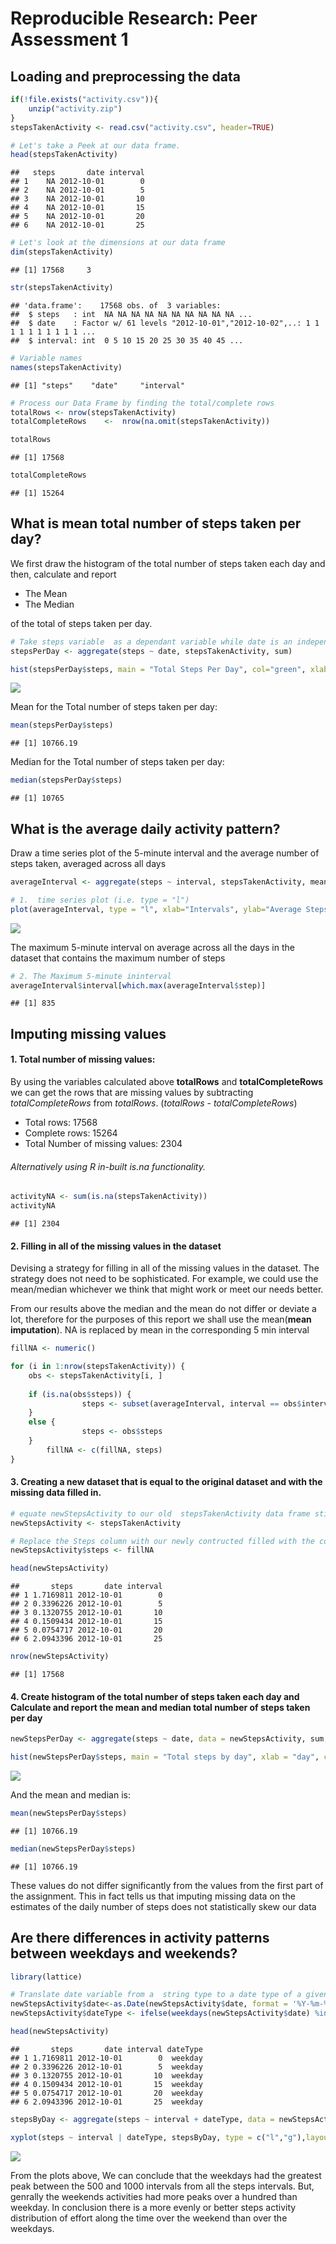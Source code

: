 # Reproducible Research: Peer Assessment 1

## Loading and preprocessing the data

```r
if(!file.exists("activity.csv")){
    unzip("activity.zip") 
}
stepsTakenActivity <- read.csv("activity.csv", header=TRUE)

# Let's take a Peek at our data frame.
head(stepsTakenActivity)
```

```
##   steps       date interval
## 1    NA 2012-10-01        0
## 2    NA 2012-10-01        5
## 3    NA 2012-10-01       10
## 4    NA 2012-10-01       15
## 5    NA 2012-10-01       20
## 6    NA 2012-10-01       25
```

```r
# Let's look at the dimensions at our data frame
dim(stepsTakenActivity)
```

```
## [1] 17568     3
```

```r
str(stepsTakenActivity)
```

```
## 'data.frame':	17568 obs. of  3 variables:
##  $ steps   : int  NA NA NA NA NA NA NA NA NA NA ...
##  $ date    : Factor w/ 61 levels "2012-10-01","2012-10-02",..: 1 1 1 1 1 1 1 1 1 1 ...
##  $ interval: int  0 5 10 15 20 25 30 35 40 45 ...
```

```r
# Variable names
names(stepsTakenActivity)
```

```
## [1] "steps"    "date"     "interval"
```

```r
# Process our Data Frame by finding the total/complete rows 
totalRows <- nrow(stepsTakenActivity)
totalCompleteRows    <-  nrow(na.omit(stepsTakenActivity))

totalRows
```

```
## [1] 17568
```

```r
totalCompleteRows
```

```
## [1] 15264
```

## What is mean total number of steps taken per day?
We first draw the histogram of the total number of steps taken each day and then,
calculate and report

*  The Mean
*  The Median

of the total of steps taken per day.


```r
# Take steps variable  as a dependant variable while date is an independane variable
stepsPerDay <- aggregate(steps ~ date, stepsTakenActivity, sum)

hist(stepsPerDay$steps, main = "Total Steps Per Day", col="green", xlab="Number of Steps")
```

![](./PA1_template_files/figure-html/unnamed-chunk-2-1.png) 

Mean for the Total number of steps taken per day:

```r
mean(stepsPerDay$steps)
```

```
## [1] 10766.19
```

Median for the Total number of steps taken per day:

```r
median(stepsPerDay$steps)
```

```
## [1] 10765
```

## What is the average daily activity pattern?
Draw a time series plot of the 5-minute interval and the average number of steps taken, averaged across all days


```r
averageInterval <- aggregate(steps ~ interval, stepsTakenActivity, mean, na.rm=TRUE)

# 1.  time series plot (i.e. type = "l")
plot(averageInterval, type = "l", xlab="Intervals", ylab="Average Steps Taken", main="Average Daily Acitivity Pattern")
```

![](./PA1_template_files/figure-html/unnamed-chunk-5-1.png) 

The maximum 5-minute interval on average across all the days in the dataset that contains the maximum number of steps


```r
# 2. The Maximum 5-minute ininterval
averageInterval$interval[which.max(averageInterval$step)]
```

```
## [1] 835
```

## Imputing missing values

#### 1.  Total number of missing values:

By using the variables calculated above **totalRows** and **totalCompleteRows** we 
can get the rows that are missing values by subtracting *totalCompleteRows* from *totalRows*.
(*totalRows* - *totalCompleteRows*) 

* Total rows:  17568  
* Complete rows:  15264 
* Total Number of missing values: 2304

###### Alternatively using R in-built is.na functionality.


```r
activityNA <- sum(is.na(stepsTakenActivity))
activityNA
```

```
## [1] 2304
```

#### 2.  Filling in all of the missing values in the dataset
Devising a strategy for filling in all of the missing values in the dataset. The strategy does not need to be sophisticated. For example, we could use the mean/median whichever we think that might work or meet our needs better.

From our results above the median and the mean do not differ or deviate a lot, therefore for the purposes of this report we shall use the mean(**mean imputation**). NA is replaced by mean in the corresponding 5 min interval

```r
fillNA <- numeric()

for (i in 1:nrow(stepsTakenActivity)) {
    obs <- stepsTakenActivity[i, ]
    
    if (is.na(obs$steps)) {
                steps <- subset(averageInterval, interval == obs$interval)$steps
    } 
    else {
                steps <- obs$steps
    }
        fillNA <- c(fillNA, steps)
}
```

#### 3. Creating a new dataset that is equal to the original dataset and with the missing data filled in.


```r
# equate newStepsActivity to our old  stepsTakenActivity data frame still with NA
newStepsActivity <- stepsTakenActivity

# Replace the Steps column with our newly contructed filled with the corresponding 5 interval mean 
newStepsActivity$steps <- fillNA

head(newStepsActivity)
```

```
##       steps       date interval
## 1 1.7169811 2012-10-01        0
## 2 0.3396226 2012-10-01        5
## 3 0.1320755 2012-10-01       10
## 4 0.1509434 2012-10-01       15
## 5 0.0754717 2012-10-01       20
## 6 2.0943396 2012-10-01       25
```

```r
nrow(newStepsActivity)
```

```
## [1] 17568
```

#### 4. Create histogram of the total number of steps taken each day and Calculate and report the mean and median total number of steps taken per day


```r
newStepsPerDay <- aggregate(steps ~ date, data = newStepsActivity, sum, na.rm = TRUE)

hist(newStepsPerDay$steps, main = "Total steps by day", xlab = "day", col = "red")
```

![](./PA1_template_files/figure-html/unnamed-chunk-10-1.png) 

And the mean and median is:


```r
mean(newStepsPerDay$steps)
```

```
## [1] 10766.19
```


```r
median(newStepsPerDay$steps)
```

```
## [1] 10766.19
```

These values do not differ significantly from the values from the first part of the assignment. This in fact tells us that imputing missing data on the estimates of the daily number of steps does not statistically skew our data

## Are there differences in activity patterns between weekdays and weekends?

```r
library(lattice)

# Translate date variable from a  string type to a date type of a given format
newStepsActivity$date<-as.Date(newStepsActivity$date, format = '%Y-%m-%d')
newStepsActivity$dateType <- ifelse(weekdays(newStepsActivity$date) %in% c("Saturday", "Sunday"),'weekend','weekday')

head(newStepsActivity)
```

```
##       steps       date interval dateType
## 1 1.7169811 2012-10-01        0  weekday
## 2 0.3396226 2012-10-01        5  weekday
## 3 0.1320755 2012-10-01       10  weekday
## 4 0.1509434 2012-10-01       15  weekday
## 5 0.0754717 2012-10-01       20  weekday
## 6 2.0943396 2012-10-01       25  weekday
```

```r
stepsByDay <- aggregate(steps ~ interval + dateType, data = newStepsActivity, mean)

xyplot(steps ~ interval | dateType, stepsByDay, type = c("l","g"),layout = c(1, 2), xlab = "Interval", ylab = "Number of steps", main = "Weekend Vs Weekday Activity")
```

![](./PA1_template_files/figure-html/unnamed-chunk-13-1.png) 

From the plots above, We can conclude that the weekdays had the greatest peak between the 500 and 1000 intervals from all the steps intervals. But, genrally the weekends activities had more peaks over a hundred than weekday.
In conclusion there is a more evenly or better steps activity distribution of effort along the time over the weekend than over the weekdays.
